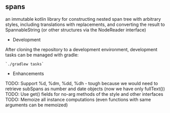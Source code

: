 spans
-----

an immutable kotlin library for constructing nested span tree with arbitrary styles, including
translations with replacements, and converting the result to SpannableString (or other structures via
the NodeReader interface)

* Development

After cloning the repository to a development environment, development tasks can be managed with gradle:

    `./gradlew tasks`

* Enhancements

TODO: Support %d, %dm, %dd, %dh - tough because we would need to retrieve subSpans as number and date objects (now we have only fullText())
TODO: Use get() fields for no-arg methods of the style and other interfaces
TODO: Memoize all instance computations (even functions with same arguments can be memoized)
